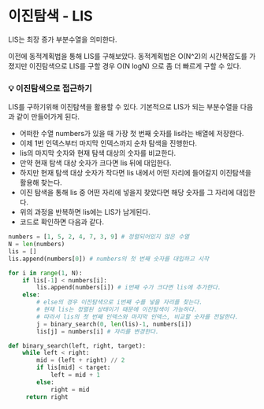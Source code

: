 # 이진탐색 - LIS

LIS는 최장 증가 부분수열을 의미한다.

이전에 동적계획법을 통해 LIS를 구해보았다. 동적계획법은 O(N^2)의 시간복잡도를 가졌지만 이진탐색으로 LIS를 구할 경우 O(N logN) 으로 좀 더 빠르게 구할 수 있다.



### :bulb: 이진탐색으로 접근하기

LIS를 구하기위해 이진탐색을 활용할 수 있다. 기본적으로 LIS가 되는 부분수열을 다음과 같이 만들어가게 된다.

- 어떠한 수열 numbers가 있을 때 가장 첫 번째 숫자를 lis라는 배열에 저장한다.
- 이제 1번 인덱스부터 마지막 인덱스까지 순차 탐색을 진행한다.
- lis의 마지막 숫자와 현재 탐색 대상의 숫자를 비교한다.
- 만약 현재 탐색 대상 숫자가 크다면 lis 뒤에 대입한다.
- 하지만 현재 탐색 대상 숫자가 작다면 lis 내에서 어떤 자리에 들어갈지 이진탐색을 활용해 찾는다.
- 이진 탐색을 통해 lis 중 어떤 자리에 넣을지 찾았다면 해당 숫자를 그 자리에 대입한다.
- 위의 과정을 반복하면 lis에는 LIS가 남게된다.
- 코드로 확인하면 다음과 같다.

```python
numbers = [1, 5, 2, 4, 7, 3, 9] # 정렬되어있지 않은 수열
N = len(numbers)
lis = []
lis.append(numbers[0]) # numbers의 첫 번째 숫자를 대입하고 시작

for i in range(1, N):
    if lis[-1] < numbers[i]:
        lis.append(numbers[i]) # i번째 수가 크다면 lis에 추가한다.
    else:
        # else의 경우 이진탐색으로 i번째 수를 넣을 자리를 찾는다.
        # 현재 lis는 정렬된 상태이기 때문에 이진탐색이 가능하다.
        # 따라서 lis의 첫 번째 인덱스와 마지막 인덱스, 비교할 숫자를 전달한다.    
        j = binary_search(0, len(lis)-1, numbers[i])
        lis[j] = numbers[i] # 자리를 변경한다.
```

```python
def binary_search(left, right, target):
    while left < right:
        mid = (left + right) // 2
        if lis[mid] < target:
            left = mid + 1
        else:
            right = mid
     return right
```

